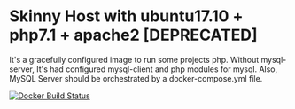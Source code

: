 # Skinny Host with ubuntu17.10 + php7.1 + apache2 [DEPRECATED]
It's a gracefully configured image to run some projects php.
Without mysql-server, It's had configured mysql-client and php modules for mysql.
Also, MySQL Server should be orchestrated by a docker-compose.yml file.

[![Docker Build Status](https://img.shields.io/docker/build/marcosfreitas/skinny-host.svg?style=flat-square)](https://hub.docker.com/r/marcosfreitas/skinny-host/)
